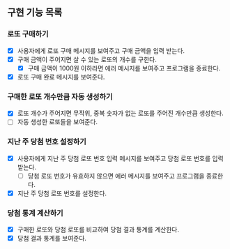 ## 구현 기능 목록
### 로또 구매하기
- [X] 사용자에게 로또 구매 메시지를 보여주고 구매 금액을 입력 받는다.
- [X] 구매 금액이 주어지면 살 수 있는 로또의 개수를 구한다.
  - [X] 구매 금액이 1000원 이하라면 에러 메시지를 보여주고 프로그램을 종료한다.
- [X] 로또 구매 완료 메시지를 보여준다.

### 구매한 로또 개수만큼 자동 생성하기

- [x] 로또 개수가 주어지면 무작위, 중복 숫자가 없는 로또를 주어진 개수만큼 생성한다.
- [ ] 자동 생성한 로또들을 보여준다.

### 지난 주 당첨 번호 설정하기 
- [X] 사용자에게 지난 주 당첨 로또 번호 입력 메시지를 보여주고 당첨 로또 번호를 입력 받는다.
  - [ ] 당첨 로또 번호가 유효하지 않으면 에러 메시지를 보여주고 프로그램을 종료한다.
- [X] 지난 주 당첨 로또 번호를 설정한다.

### 당첨 통계 계산하기
- [X] 구매한 로또와 당첨 로또를 비교하여 당첨 결과 통계를 계산한다.
- [X] 당첨 결과 통계를 보여준다.